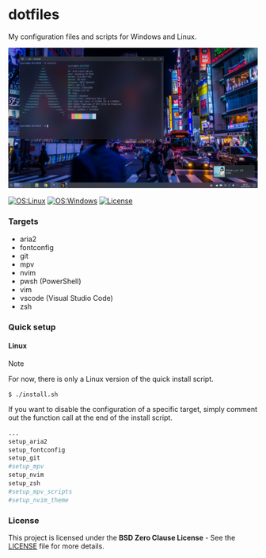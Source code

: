 # dotfiles

My configuration files and scripts for Windows and Linux.

![screenshot](./docs/screenshot.png)

[![OS:Linux](https://img.shields.io/badge/OS-Linux-blue?style=flat-square&logo=linux)](https://kernel.org)
[![OS:Windows](https://img.shields.io/badge/OS-Windows-blue?style=flat-square&logo=windows11)](https://www.microsoft.com/windows)
[![License](https://img.shields.io/badge/License-BSD%20Zero%20Clause-red?style=flat-square&)](./LICENSE)

### Targets

- aria2
- fontconfig
- git
- mpv
- nvim
- pwsh (PowerShell)
- vim
- vscode (Visual Studio Code)
- zsh

### Quick setup

#### Linux

> [!NOTE]
> For now, there is only a Linux version of the quick install script.

```
$ ./install.sh
```

If you want to disable the configuration of a specific target, simply comment out the function call at the end of the install script.

```sh
...
setup_aria2
setup_fontconfig
setup_git
#setup_mpv
setup_nvim
setup_zsh
#setup_mpv_scripts
#setup_nvim_theme
```

### License

This project is licensed under the __BSD Zero Clause License__ - See the [LICENSE](./LICENSE) file for more details.
